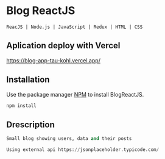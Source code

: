 # Blog ReactJS

```
ReacJS | Node.js | JavaScript | Redux | HTML | CSS
```
## Aplication deploy with Vercel
https://blog-app-tau-kohl.vercel.app/
## Installation

Use the package manager [NPM](https://pip.pypa.io/en/stable/) to install BlogReactJS.

```bash
npm install 
```

## Drescription

```python
Small blog showing users, data and their posts

Using external api https://jsonplaceholder.typicode.com/
```
